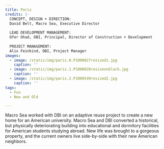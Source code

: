 ```yaml
---
title: Paris
credits: |-
  CONCEPT, DESIGN + DIRECTION:  
  David Belt, Macro Sea, Executive Director  
    
  LEAD DEVELOPMENT MANAGEMENT:  
  Ofer Ohad, DBI, Principal, Director of Construction + Development  
    
  PROJECT MANAGEMENT:  
  Alix Feinkind, DBI, Project Manager
images:
  - image: /static/img/paris.0.P1000027resized1.jpg
    caption: ''
  - image: /static/img/paris.1.P1000028resizeonblack.jpg
    caption: ''
  - image: /static/img/paris.2.P1000549resized2.jpg
    caption: ''
tags:
  - Fun
  - New and Old

---
```

Macro Sea worked with DBI on an adaptive reuse project to create a new home for an American university. Macro Sea and DBI converted a historical, but physically deteriorating building into educational and dormitory facilities for American students studying abroad. New life was brought to a gorgeous property, and the current owners live side-by-side with their new American neighbors.